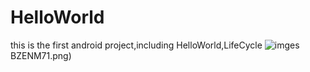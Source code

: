 # HelloWorld
this is the first android project,including HelloWorld,LifeCycle
![imges](https://github.com/lljjy/HelloWorld/blob/master/6T04Y1F~H%40HA%5BR%7B)BZENM71.png)
